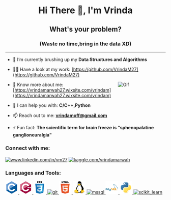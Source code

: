<h1 align="center">Hi There 👋, I'm Vrinda</h1>
<h2 align="center">What's your problem?</h2>
<h3 align="center">(Waste no time,bring in the data XD)</h3>

<hr>

- 🌱 I’m currently brushing up my **Data Structures and Algorithms**

- 👨‍💻 Have a look at my work: [https://github.com/VrindaM27](https://github.com/VrindaM27)

<img align="right" alt="Gif" width=150 src="https://tenor.com/view/new-game-ahagon-umiko-programming-work-working-at-work-gif-13247664">


- 📄 Know more about me: [https://vrindamarwah27.wixsite.com/vrindam](https://vrindamarwah27.wixsite.com/vrindam)

- 💬 I can help you with: **C/C++,Python**

- 📫 Reach out to me: **vrindamoff@gmail.com**

- ⚡ Fun fact: **The scientific term for brain freeze is “sphenopalatine ganglioneuralgia"**

<h3 align="left">Connect with me:</h3>
<p align="left">
<a href="https://linkedin.com/in/www.linkedin.com/in/vm27" target="blank"><img align="center" src="https://raw.githubusercontent.com/rahuldkjain/github-profile-readme-generator/master/src/images/icons/Social/linked-in-alt.svg" alt="www.linkedin.com/in/vm27" height="30" width="40" /></a>
<a href="https://kaggle.com/kaggle.com/vrindamarwah" target="blank"><img align="center" src="https://raw.githubusercontent.com/rahuldkjain/github-profile-readme-generator/master/src/images/icons/Social/kaggle.svg" alt="kaggle.com/vrindamarwah" height="30" width="40" /></a>
</p>

<h3 align="left">Languages and Tools:</h3>
<p align="left"> <a href="https://www.cprogramming.com/" target="_blank"> <img src="https://raw.githubusercontent.com/devicons/devicon/master/icons/c/c-original.svg" alt="c" width="40" height="40"/> </a> <a href="https://www.w3schools.com/cpp/" target="_blank"> <img src="https://raw.githubusercontent.com/devicons/devicon/master/icons/cplusplus/cplusplus-original.svg" alt="cplusplus" width="40" height="40"/> </a> <a href="https://www.w3schools.com/css/" target="_blank"> <img src="https://raw.githubusercontent.com/devicons/devicon/master/icons/css3/css3-original-wordmark.svg" alt="css3" width="40" height="40"/> </a> <a href="https://git-scm.com/" target="_blank"> <img src="https://www.vectorlogo.zone/logos/git-scm/git-scm-icon.svg" alt="git" width="40" height="40"/> </a> <a href="https://www.w3.org/html/" target="_blank"> <img src="https://raw.githubusercontent.com/devicons/devicon/master/icons/html5/html5-original-wordmark.svg" alt="html5" width="40" height="40"/> </a> <a href="https://www.linux.org/" target="_blank"> <img src="https://raw.githubusercontent.com/devicons/devicon/master/icons/linux/linux-original.svg" alt="linux" width="40" height="40"/> </a> <a href="https://www.microsoft.com/en-us/sql-server" target="_blank"> <img src="https://www.svgrepo.com/show/303229/microsoft-sql-server-logo.svg" alt="mssql" width="40" height="40"/> </a> <a href="https://www.mysql.com/" target="_blank"> <img src="https://raw.githubusercontent.com/devicons/devicon/master/icons/mysql/mysql-original-wordmark.svg" alt="mysql" width="40" height="40"/> </a> <a href="https://www.python.org" target="_blank"> <img src="https://raw.githubusercontent.com/devicons/devicon/master/icons/python/python-original.svg" alt="python" width="40" height="40"/> </a> <a href="https://scikit-learn.org/" target="_blank"> <img src="https://upload.wikimedia.org/wikipedia/commons/0/05/Scikit_learn_logo_small.svg" alt="scikit_learn" width="40" height="40"/> </a> </p>

